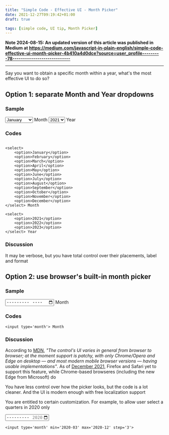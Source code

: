 ```yaml
---
title: "Simple Code - Effective UI - Month Picker"
date: 2021-12-27T09:19:42+01:00
draft: true

tags: [simple code, UI tip, Month Picker]
---
```


**Note 2024-08-15: An updated version of this article was published in Medium at https://medium.com/javascript-in-plain-english/simple-code-effective-ui-month-picker-4b410a4d0dce?source=user_profile---------78----------------------------**

-----------------

Say you want to obtain a specific month within a year, what's the most effective UI to do so?

## Option 1: separate Month and Year dropdowns

### Sample

<select>
    <option>January</option>
    <option>February</option>
    <option>March</option>
    <option>April</option>
    <option>May</option>
    <option>June</option>
    <option>July</option>
    <option>August</option>
    <option>September</option>
    <option>October</option>
    <option>November</option>
    <option>December</option>
</select> Month

<select>
    <option>2021</option>
    <option>2022</option>
    <option>2023</option>
</select> Year


### Codes

```

<select>
    <option>January</option>
    <option>February</option>
    <option>March</option>
    <option>April</option>
    <option>May</option>
    <option>June</option>
    <option>July</option>
    <option>August</option>
    <option>September</option>
    <option>October</option>
    <option>November</option>
    <option>December</option>
</select> Month

<select>
    <option>2021</option>
    <option>2022</option>
    <option>2023</option>
</select> Year

```

### Discussion

It may be verbose, but you have total control over their placements, label and format


## Option 2: use browser's built-in month picker

### Sample

<input type='month'> Month

### Codes

```
<input type='month'> Month
```

### Discussion

According to [MDN](https://developer.mozilla.org/en-US/docs/Web/HTML/Element/input/month), _"The control's UI varies in general from browser to browser; at the moment support is patchy, with only Chrome/Opera and Edge on desktop — and most modern mobile browser versions — having usable implementations"_. As of [December 2021](https://caniuse.com/mdn-html_elements_input_input-month), Firefox and Safari yet to support this feature, while Chrome-based browseres (including the new Edge from Microsoft) do

You have less control over how the picker looks, but the code is a lot cleaner. And the UI is modern enough with free localization support

You are entitled to certain customization. For example, to allow user select a quarters in 2020 only

<input type='month' min='2020-03' max='2020-12' step='3'>

```
<input type='month' min='2020-03' max='2020-12' step='3'>
```